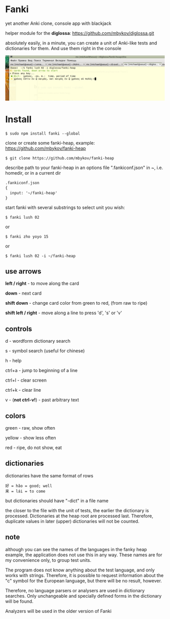 # Fanki

yet another Anki clone, console app with blackjack

helper module for the **diglossa**: https://github.com/mbykov/diglossa.git

absolutely easily, in a minute, you can create a unit of Anki-like tests and dictionaries for them. And use them right in the console

![fanki](https://github.com/mbykov/fanki/blob/master/resources/fanki.png?raw=true "Fanki")


# Install

```
$ sudo npm install fanki --global
```
clone or create some fanki-heap, example: https://github.com/mbykov/fanki-heap

```
$ git clone https://github.com/mbykov/fanki-heap
```

describe path to your fanki-heap in an options file ".fankiconf.json" in ~, i.e. homedir, or in a current dir

```
.fankiconf.json
{
  input: '~/fanki-heap'
}
```

start fanki with several substrings to select unit you wish:

```
$ fanki lush 02
```

or

```
$ fanki zho yoyo 15
```

or

```
$ fanki lush 02 -i ~/fanki-heap
```

## use arrows

**left / right** - to move along the card

**down** - next card

**shift down** - change card color from green to red, (from raw to ripe)

**shift left / right** - move along a line to press \'d\', \'s\' or  \'v\'

## controls

d - wordform dictionary search

s - symbol search (useful for chinese)

h - help

ctrl+a - jump to beginning of a line

ctrl+l - clear screen

ctrl+k - clear line

v - (**not ctrl-v!**) - past arbitrary text

## colors

green - raw, show often

yellow - show less often

red - ripe, do not show, eat

## dictionaries

dictionaries have the same format of rows

```
好 = hǎo = good; well
来 = lái = to come
```

but dictionaries should have "-dict" in a file name

the closer to the file with the unit of tests, the earlier the dictionary is processed. Dictionaries at the heap root are processed last. Therefore, duplicate values in later (upper) dictionaries will not be counted.

## note

although you can see the names of the languages in the fanky heap example, the application does not use this in any way. These names are for my convenience only, to group test units.

The program does not know anything about the test language, and only works with strings. Therefore, it is possible to request information about the "c" symbol for the European language, but there will be no result, however.

Therefore, no language parsers or analysers are used in dictionary searches. Only unchangeable and specially defined forms in the dictionary will be found.

Analyzers will be used in the older version of Fanki
